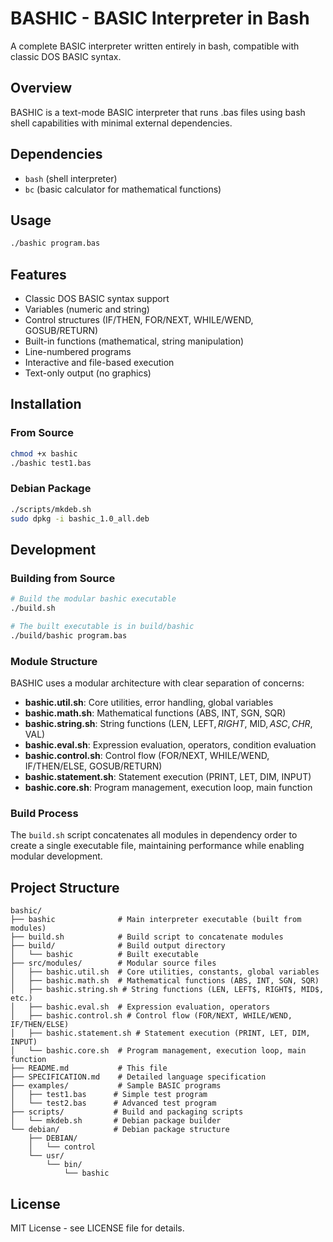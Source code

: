 # BASHIC - BASIC Interpreter in Bash

A complete BASIC interpreter written entirely in bash, compatible with classic DOS BASIC syntax.

## Overview

BASHIC is a text-mode BASIC interpreter that runs .bas files using bash shell capabilities with minimal external dependencies.

## Dependencies

- `bash` (shell interpreter)
- `bc` (basic calculator for mathematical functions)

## Usage

```bash
./bashic program.bas
```

## Features

- Classic DOS BASIC syntax support
- Variables (numeric and string)
- Control structures (IF/THEN, FOR/NEXT, WHILE/WEND, GOSUB/RETURN)
- Built-in functions (mathematical, string manipulation)
- Line-numbered programs
- Interactive and file-based execution
- Text-only output (no graphics)

## Installation

### From Source
```bash
chmod +x bashic
./bashic test1.bas
```

### Debian Package
```bash
./scripts/mkdeb.sh
sudo dpkg -i bashic_1.0_all.deb
```

## Development

### Building from Source
```bash
# Build the modular bashic executable
./build.sh

# The built executable is in build/bashic
./build/bashic program.bas
```

### Module Structure
BASHIC uses a modular architecture with clear separation of concerns:
- **bashic.util.sh**: Core utilities, error handling, global variables
- **bashic.math.sh**: Mathematical functions (ABS, INT, SGN, SQR)
- **bashic.string.sh**: String functions (LEN, LEFT$, RIGHT$, MID$, ASC, CHR$, VAL)
- **bashic.eval.sh**: Expression evaluation, operators, condition evaluation
- **bashic.control.sh**: Control flow (FOR/NEXT, WHILE/WEND, IF/THEN/ELSE, GOSUB/RETURN)
- **bashic.statement.sh**: Statement execution (PRINT, LET, DIM, INPUT)
- **bashic.core.sh**: Program management, execution loop, main function

### Build Process
The `build.sh` script concatenates all modules in dependency order to create a single executable file, maintaining performance while enabling modular development.

## Project Structure

```
bashic/
├── bashic              # Main interpreter executable (built from modules)
├── build.sh            # Build script to concatenate modules
├── build/              # Build output directory
│   └── bashic          # Built executable
├── src/modules/        # Modular source files
│   ├── bashic.util.sh  # Core utilities, constants, global variables
│   ├── bashic.math.sh  # Mathematical functions (ABS, INT, SGN, SQR)
│   ├── bashic.string.sh # String functions (LEN, LEFT$, RIGHT$, MID$, etc.)
│   ├── bashic.eval.sh  # Expression evaluation, operators
│   ├── bashic.control.sh # Control flow (FOR/NEXT, WHILE/WEND, IF/THEN/ELSE)
│   ├── bashic.statement.sh # Statement execution (PRINT, LET, DIM, INPUT)
│   └── bashic.core.sh  # Program management, execution loop, main function
├── README.md           # This file
├── SPECIFICATION.md    # Detailed language specification
├── examples/           # Sample BASIC programs
│   ├── test1.bas      # Simple test program
│   └── test2.bas      # Advanced test program
├── scripts/           # Build and packaging scripts
│   └── mkdeb.sh       # Debian package builder
└── debian/            # Debian package structure
    ├── DEBIAN/
    │   └── control
    └── usr/
        └── bin/
            └── bashic
```

## License

MIT License - see LICENSE file for details.
